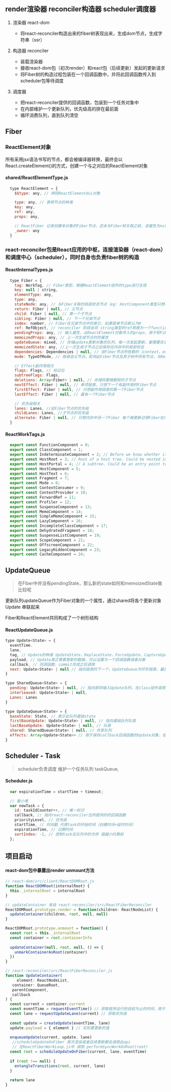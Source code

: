 ## render渲染器 reconciler构造器 scheduler调度器

1. 渲染器 react-dom
   - 将react-reconciler构造出来的fiber树表现出来，生成dom节点，生成字符串（ssr） 
2. 构造器 reconciler
   - 装载渲染器
   - 接收react-dom包（初次render）和react包（后续更新）发起的更新请求
   - 将Fiber树的构造过程包装在一个回调函数中，并将此回调函数传入到scheduler包等待调度

3. 调度器
   - 把react-reconciler提供的回调函数，包装到一个任务对象中
   - 在内部维护一个更新队列，优先级高的排在最前面
   - 循环消费队列，直到队列清空

## Fiber

### ReactElement对象
所有采用jsx语法书写的节点，都会被编译器转换，最终会以React.createElement()的方式，创建一个与之对应的ReactElement对象
#### shared/ReactElementType.js
```jsx
  type ReactElement = {
    $$type: any, // 辨别ReactElementdui对象

    type: any, // 表明节点的种类
    key: any,
    ref: any,
    props: any,

    // ReactFiber 记录创建本对象的Fiber节点，还未与Fiber树关联之前，该属性为null
    _owner: any
  }
```

### react-reconciler包是React应用的中枢，连接渲染器（react-dom）和调度中心（scheduler），同时自身也负责fiber树的构造
#### ReactInternalTypes.js
```jsx
  type Fiber = {
    tag: WorkTag, // Fiber类型，根据ReactElement组件的type进行生成
    key: null | string,
    elementType: any,
    type: any,
    stateNode: any, // 与Fiber关联的局部状态节点（eg: HostComponent类型只想与Fiber节点对应的dom节点根节点（FiberRoot)，class类型其指向class实例）
    return: Fiber | null, // 父节点
    child: Fiber | null, // 第一个子节点
    sibling: Fiber | null, // 下一个兄弟节点
    index: number, // Fiber在兄弟节点中的索引，如果是单节点默认为0
    ref: RefObject, // reconciler 阶段会将 string类型的ref转换为一个function类型
    pendingProps: any, // 输入属性，从ReactElement对象传入的props，用于和Fiber.memoizedProps比较得出属性是否变动
    memoizedProps: any, // 上一次生成节点时的属性
    updateQueue: mixed, // 存储update更新对象的队列，每一次发起更新，都需要在该队列上创建一个update对象
    memoizedState: any, //上一次生成子节点之后保存在内存中的局部状态
    dependencies: Dependencies | null, // 该Fiber节点所依赖的（context，events）
    mode: TypeOfMode, // 继承自父节点，影响此Fiber节点及其子树中所有节点，与React应用的运行模式有关（ConcurrentMode, BolckingMode, NoMode）

    // Effect副作用相关
    flags: Flags, // 标记位
    subtreeFlags: Flags,
    deletions: Array<Fiber> | null, // 存储将要被删除的子节点
    nextEffect: Fiber | null, // 单项链表，只想下一个有副作用的Fiber节点
    firstEffect: Fiber | null, // 只想副作用链表的第一个Fiber节点
    lastEffect: Fiber | null, // 最有一个Fiber节点

    // 优先级相关
    lanes: Lanes, //此Fiber节点的优先级
    childLanes: Lanes, //子节点的优先级
    alternate: Fiber | null, // 只想内存中另一个Fiber 每个被更新过得Fiber在内存中都是成对出现的（current和workInProgress)
  }
```
#### ReactWorkTags.js
```jsx
  export const FunctionComponent = 0;
  export const ClassComponent = 1;
  export const IndeterminateComponent = 2; // Before we know whether it is function or class
  export const HostRoot = 3; // Root of a host tree. Could be nested inside another node.
  export const HostPortal = 4; // A subtree. Could be an entry point to a different renderer.
  export const HostComponent = 5;
  export const HostText = 6;
  export const Fragment = 7;
  export const Mode = 8;
  export const ContextConsumer = 9;
  export const ContextProvider = 10;
  export const ForwardRef = 11;
  export const Profiler = 12;
  export const SuspenseComponent = 13;
  export const MemoComponent = 14;
  export const SimpleMemoComponent = 15;
  export const LazyComponent = 16;
  export const IncompleteClassComponent = 17;
  export const DehydratedFragment = 18;
  export const SuspenseListComponent = 19;
  export const ScopeComponent = 21;
  export const OffscreenComponent = 22;
  export const LegacyHiddenComponent = 23;
  export const CacheComponent = 24;
```

## UpdateQueue

> 在Fiber中并没有pendingState，那么新的state如何和memoizedState做比较呢

更新队列updateQueue作为Fiber对象的一个属性，通过shared将各个更新对象Update 串联起来

Fiber和ReactElement共同构成了一个树形结构

#### ReactUpdateQueue.js

```jsx
type Update<State> = {
  eventTime. 
  lane,
  tag, // Update的种类 UpdateState，ReplaceState，ForceUpdate，CaptureUpdate
  payload, // Update真正需要更新的数据，可以设置为一个回调函数或者对象
  callback, // 回调函数，commit完成之后调用
  next: Update<State> | null // 指向链表的下一个，UpdateQueue为环形链表，最后一个Update.next指向第一个Update对象
}

type SharedQueue<State> = {
  pending: Update<State> | null, // 指向即将输入Update队列，在class组件调用setState()之后，沪江新的Update对象添加打这个队列中
  interleaved: Update<State> | null,
  Lanes: Lanes
}

type UpdateQueue<State> = {
  baseState: State, // 表示此队列基础state
  firstBaseUpdate: Update<State> | null, // 指向基础队列队首
  lastBaseUpdate: Update<State> | null, // 队尾
  shared: SharedQueue<State> | null, // 共享队列
  effects: Array<Update<State>> // 用于保存callback回调函数的Update对象，在commit之后会依次执行里面的回调函数
}
```

## Scheduler - Task

> scheduler负责调度 维护一个任务队列 taskQueue, 

#### Scheduler.js

```jsx
  var expirationTime = startTime + timeout;

  // 最小堆
  var newTask = {
    id: taskIdCounter++, // 唯一标识
    callback, // 指向react-reconciler包所提供的的回调函数
    priorityLevel, // 优先级
    startTime, // 时间戳 代表task的开始时间（创建时间+延时时间）
    expirationTime, // 过期时间
    sortIndex: -1, // 控制task在队列中的次序 值越小约靠前
  };
```





## 项目启动

#### react-dom包中暴露出render unmount方法

```jsx
// react-dom/src/client/ReactDOMRoot.js
function ReactDOMRoot(internalRoot) {
  this._internalRoot = internalRoot
}

// updateContainer 来自 react-reconciler/src/ReactFiberReconciler
ReactDOMRoot.prototype.render = function(children: ReactNodeList) {
  updateContainer(children, root, null, null)
}

ReactDOMRoot.prototype.unmount = function() {
  const root = this._internalRoot
  const container = root.containerInfo
  
  updateContainer(null, root, null, () => {
    unmarkContainerAsRoot(container)
  })
}

// react-reconciler/src/ReactFiberReconciler.js
function UpdateContainer(
	 element: ReactNodeList,
   container: QueueRoot,
   parentComponent,
   callback
) {
  const current = container.current
  const eventTime = requestEventTime() // 获取程序运行到目前为止的时间，用于进行优先级排序
  const lane = requestUpdateLane(current) // 获取优先级
  
  const update = createUpdate(eventTime, lane)
  update.payload = { element } // 实际要更新的值
     
  enqueueUpdate(current, update, lane)
   //scheduleUpdateOnFiber 首次渲染或者后续更新都会调用此api
   // 在ReactFiberWorkLoop.js中 调用 performSyncWorkOnRoot(root)
  const root = scheduleUpdateOnFiber(current, lane, eventTime)
  
  if (root !== null) {
    entangleTransitions(root, current, lane)
  }
     
  return lane
}
```

